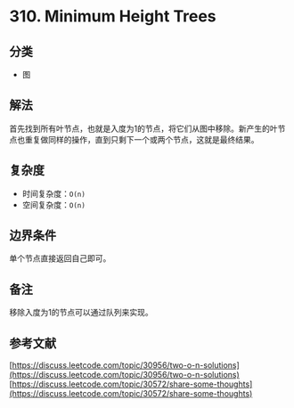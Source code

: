 # 310. Minimum Height Trees

## 分类
* 图

## 解法
首先找到所有叶节点，也就是入度为1的节点，将它们从图中移除。新产生的叶节点也重复做同样的操作，直到只剩下一个或两个节点，这就是最终结果。

## 复杂度
* 时间复杂度：`O(n)`
* 空间复杂度：`O(n)`

## 边界条件
单个节点直接返回自己即可。

## 备注
移除入度为1的节点可以通过队列来实现。

## 参考文献
[https://discuss.leetcode.com/topic/30956/two-o-n-solutions](https://discuss.leetcode.com/topic/30956/two-o-n-solutions)
[https://discuss.leetcode.com/topic/30572/share-some-thoughts](https://discuss.leetcode.com/topic/30572/share-some-thoughts)
